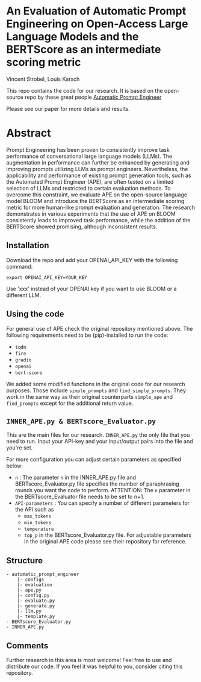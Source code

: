 # An Evaluation of Automatic Prompt Engineering on Open-Access Large Language Models and the BERTScore as an intermediate scoring metric

Vincent Strobel, Louis Karsch



This repo contains the code for our research. It is based on the open-source repo by these great people [Automatic Prompt Engineer](https://github.com/keirp/automatic_prompt_engineer)

Please see our paper for more details and results.

# Abstract
Prompt Engineering has been proven to consistently improve task performance of conversational large language models (LLMs). The augmentation in performance can further be enhanced by generating and improving prompts utilizing LLMs as prompt engineers. Nevertheless, the applicability and performance of existing prompt generation tools, such as the Automated Prompt Engineer (APE), are often tested on a limited selection of LLMs and restricted to certain evaluation methods. To overcome this constraint, we evaluate APE on the open-source language model BLOOM and introduce the BERTScore as an intermediate scoring metric for more human-like prompt evaluation and generation. The research demonstrates in various experiments that the use of APE on BLOOM consistently leads to improved task performance, while the addition of the BERTScore showed promising, although inconsistent results.



## Installation


Download the repo and add your OPENAI_API_KEY with the following command:

```
export OPENAI_API_KEY=YOUR_KEY
```
Use 'xxx' instead of your OPENAI key if you want to use BLOOM or a different LLM.




## Using the code

For general use of APE check the original repository mentioned above. 
The following requirements need to be (pip)-installed to run the code:
- `tqdm`
- `fire`
- `gradio`
- `openai`
- `bert-score`

We added some modified functions in the original code for our research purposes. Those include `simple_prompts` and
`find_simple_prompts`. They work in the same way as their original counterparts `simple_ape` and `find_prompts` except for the
additional return value. 



## `INNER_APE.py & BERTscore_Evaluator.py`

This are the main files for our research. `INNER_APE.py` the only file that you need to run.
Input your API-key and your input/output pairs into the file and you're set.

For more configuration you can adjust certain parameters as specified below:
- `n` : The parameter `n` in the INNER_APE.py file and BERTscore_Evaluator.py file specifies the number of paraphrasing rounds
        you want the code to perform. 
        ATTENTION: The `n` parameter in the BERTscore_Evaluator file needs to be set to n+1. 
- `API-parameters` : You can specify a number of different parameters for the API such as
    - `max_tokens`
    - `min_tokens`
    - `temperature`
    - `top_p`
    in the BERTscore_Evaluator.py file.
    For adjustable parameters in the original APE code please see their repository for reference.


## Structure

```
- automatic_prompt_engineer
    |- configs
    |- evaluation
    |- ape.py
    |- config.py
    |- evaluate.py
    |- generate.py
    |- llm.py
    |- template.py
- BERTscore_Evaluator.py
- INNER_APE.py
```




## Comments

Further research in this area is most welcome! Feel free to use and distribute our code. 
If you feel it was helpful to you, consider citing this repository. 
